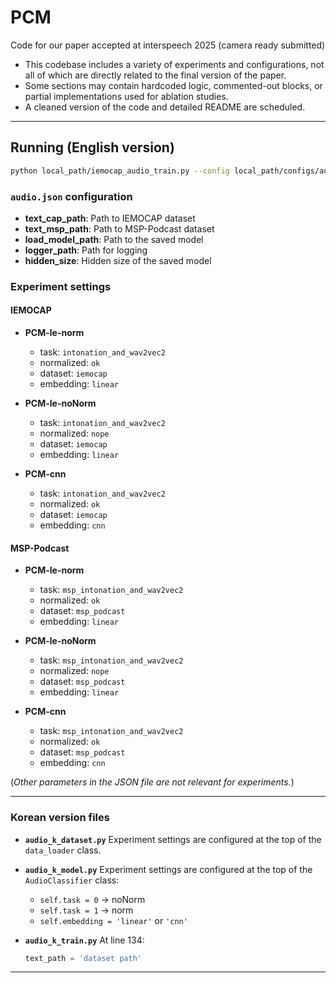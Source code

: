 # PCM
Code for our paper accepted at interspeech 2025 (camera ready submitted)


- This codebase includes a variety of experiments and configurations, not all of which are directly related to the final version of the paper.
- Some sections may contain hardcoded logic, commented-out blocks, or partial implementations used for ablation studies.
- A cleaned version of the code and detailed README are scheduled.

---

## Running (English version)

```bash
python local_path/iemocap_audio_train.py --config local_path/configs/audio.json
```

### `audio.json` configuration

* **text_cap_path**: Path to IEMOCAP dataset
* **text_msp_path**: Path to MSP-Podcast dataset
* **load_model_path**: Path to the saved model
* **logger_path**: Path for logging
* **hidden_size**: Hidden size of the saved model

### Experiment settings

#### IEMOCAP

* **PCM-le-norm**

  * task: `intonation_and_wav2vec2`
  * normalized: `ok`
  * dataset: `iemocap`
  * embedding: `linear`

* **PCM-le-noNorm**

  * task: `intonation_and_wav2vec2`
  * normalized: `nope`
  * dataset: `iemocap`
  * embedding: `linear`

* **PCM-cnn**

  * task: `intonation_and_wav2vec2`
  * normalized: `ok`
  * dataset: `iemocap`
  * embedding: `cnn`

#### MSP-Podcast

* **PCM-le-norm**

  * task: `msp_intonation_and_wav2vec2`
  * normalized: `ok`
  * dataset: `msp_podcast`
  * embedding: `linear`

* **PCM-le-noNorm**

  * task: `msp_intonation_and_wav2vec2`
  * normalized: `nope`
  * dataset: `msp_podcast`
  * embedding: `linear`

* **PCM-cnn**

  * task: `msp_intonation_and_wav2vec2`
  * normalized: `ok`
  * dataset: `msp_podcast`
  * embedding: `cnn`

(*Other parameters in the JSON file are not relevant for experiments.*)

---

### Korean version files

* **`audio_k_dataset.py`**
  Experiment settings are configured at the top of the `data_loader` class.

* **`audio_k_model.py`**
  Experiment settings are configured at the top of the `AudioClassifier` class:

  * `self.task = 0` → noNorm
  * `self.task = 1` → norm
  * `self.embedding = 'linear'` or `'cnn'`

* **`audio_k_train.py`**
  At line 134:

  ```python
  text_path = 'dataset path'
  ```

---

